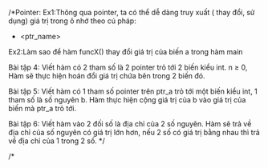 /*Pointer:
Ex1:Thông qua pointer, ta có thể dễ dàng truy xuất ( thay đổi, sử dụng)
giá trị trong ô nhớ theo cú pháp:
* <ptr_name>

Ex2:Làm sao để hàm funcX() thay đổi giá trị của biến a trong hàm main

Bài tập 4: Viết hàm có 2 tham số là 2 pointer trỏ tới 2 biến kiểu int. n ≥ 0, Hàm sẽ
thực hiện hoán đổi giá trị chứa bên trong 2 biến đó.

Bài tập 5: Viết hàm có 1 tham số pointer trên ptr_a trỏ tới một biến kiểu int, 1 tham số
là số nguyên b. Hàm thực hiện cộng giá trị của b vào giá trị của biến mà ptr_a trỏ
tới.

Bài tập 6: Viết hàm vào 2 đối số là địa chỉ của 2 số nguyên. Hàm sẽ trả về địa chỉ
của số nguyên có giá trị lớn hơn, nếu 2 số có giá trị bằng nhau thì trả về địa chỉ
của 1 trong 2 số.
*/

/*
